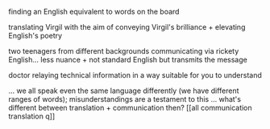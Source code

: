 finding an English equivalent to words on the board 

translating Virgil with the aim of conveying Virgil's brilliance + elevating English's poetry

two teenagers from different backgrounds communicating via rickety English... less nuance + not standard English but transmits the message

doctor relaying technical information in a way suitable for you to understand

... we all speak even the same language differently (we have different ranges of words); misunderstandings are a testament to this
		... what's different between translation + communication then? [[all communication translation q]]

